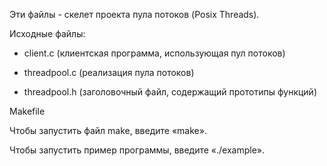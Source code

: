 Эти файлы - скелет проекта пула потоков (Posix Threads).

Исходные файлы:

- client.c (клиентская программа, использующая пул потоков)

- threadpool.c (реализация пула потоков)

- threadpool.h (заголовочный файл, содержащий прототипы функций)

Makefile

Чтобы запустить файл make, введите «make».

Чтобы запустить пример программы, введите «./example».